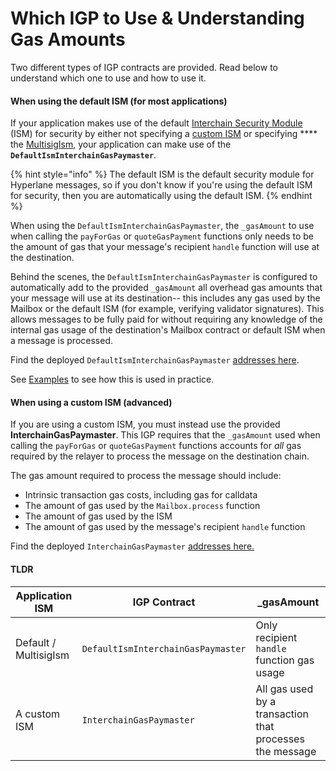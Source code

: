 # Which IGP to Use & Understanding Gas Amounts

Two different types of IGP contracts are provided. Read below to understand which one to use and how to use it.

#### When using the default ISM (for most applications)

If your application makes use of the default [Interchain Security Module](../receive-1.md#interchain-security-modules) (ISM) for security by either not specifying a [custom ISM](../receive-1.md#specifying-custom-isms) or specifying **** the [MultisigIsm](../../../../resources/addresses.md#multisigism), your application can make use of the **`DefaultIsmInterchainGasPaymaster`**.

{% hint style="info" %}
The default ISM is the default security module for Hyperlane messages, so if you don't know if you're using the default ISM for security, then you are automatically using the default ISM.
{% endhint %}

When using the `DefaultIsmInterchainGasPaymaster`, the `_gasAmount` to use when calling the `payForGas` or `quoteGasPayment` functions only needs to be the amount of gas that your message's recipient `handle` function will use at the destination.

Behind the scenes, the `DefaultIsmInterchainGasPaymaster` is configured to automatically add to the provided `_gasAmount` all overhead gas amounts that your message will use at its destination-- this includes any gas used by the Mailbox or the default ISM (for example, verifying validator signatures). This allows messages to be fully paid for without requiring any knowledge of the internal gas usage of the destination's Mailbox contract or default ISM when a message is processed.

Find the deployed `DefaultIsmInterchainGasPaymaster` [addresses here](../../../../resources/addresses.md#defaultisminterchaingaspaymaster).

See [Examples](examples.md) to see how this is used in practice.

#### When using a custom ISM (advanced)

If you are using a custom ISM, you must instead use the provided **InterchainGasPaymaster**. This IGP requires that the `_gasAmount` used when calling the `payForGas` or `quoteGasPayment` functions accounts for _all_ gas required by the relayer to process the message on the destination chain.

The gas amount required to process the message should include:

* Intrinsic transaction gas costs, including gas for calldata
* The amount of gas used by the `Mailbox.process` function
* The amount of gas used by the ISM
* The amount of gas used by the message's recipient `handle` function

Find the deployed `InterchainGasPaymaster` [addresses here.](../../../../resources/addresses.md#interchaingaspaymaster)

#### TLDR

| Application ISM       | IGP Contract                       | \_gasAmount                                              |
| --------------------- | ---------------------------------- | -------------------------------------------------------- |
| Default / MultisigIsm | `DefaultIsmInterchainGasPaymaster` | Only recipient `handle` function gas usage               |
| A custom ISM          | `InterchainGasPaymaster`           | All gas used by a transaction that processes the message |
